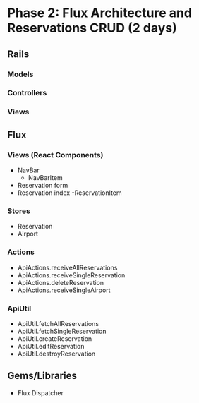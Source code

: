 # Phase 2: Flux Architecture and Reservations CRUD (2 days)

## Rails
### Models

### Controllers

### Views

## Flux
### Views (React Components)
* NavBar
  - NavBarItem
* Reservation form
* Reservation index
  -ReservationItem

### Stores
* Reservation
* Airport

### Actions
* ApiActions.receiveAllReservations
* ApiActions.receiveSingleReservation
* ApiActions.deleteReservation
* ApiActions.receiveSingleAirport

### ApiUtil
* ApiUtil.fetchAllReservations
* ApiUtil.fetchSingleReservation
* ApiUtil.createReservation
* ApiUtil.editReservation
* ApiUtil.destroyReservation

## Gems/Libraries
* Flux Dispatcher
